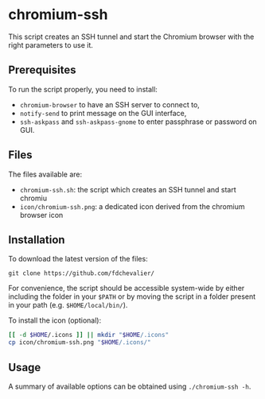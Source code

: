 # chromium-ssh

This script creates an SSH tunnel and start the Chromium browser with the right parameters to use it.

## Prerequisites

To run the script properly, you need to install:
* `chromium-browser` to have an SSH server to connect to,
* `notify-send` to print message on the GUI interface,
* `ssh-askpass` and `ssh-askpass-gnome` to enter passphrase or password on GUI.

## Files

The files available are:
* `chromium-ssh.sh`: the script which creates an SSH tunnel and start chromiu
* `icon/chromium-ssh.png`: a dedicated icon derived from the chromium browser icon


## Installation

To download the latest version of the files:
```
git clone https://github.com/fdchevalier/
```

For convenience, the script should be accessible system-wide by either including the folder in your `$PATH` or by moving the script in a folder present in your path (e.g. `$HOME/local/bin/`).

To install the icon (optional):
```bash
[[ -d $HOME/.icons ]] || mkdir "$HOME/.icons"
cp icon/chromium-ssh.png "$HOME/.icons/"
```

## Usage

A summary of available options can be obtained using `./chromium-ssh -h`.


